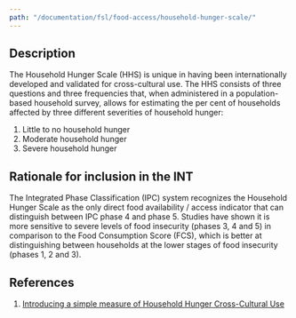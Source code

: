 ```yaml
---
path: "/documentation/fsl/food-access/household-hunger-scale/"
---
```


## Description

The Household Hunger Scale (HHS) is unique in having been internationally developed and validated for cross-cultural use. The HHS consists of three questions and three frequencies that, when administered in a population-based household survey, allows for estimating the per cent of households affected by three different severities of household hunger:

1. Little to no household hunger
2. Moderate household hunger
3. Severe household hunger

## Rationale for inclusion in the INT

The Integrated Phase Classification (IPC) system recognizes the Household Hunger Scale as the only direct food availability / access indicator that can distinguish between IPC phase 4 and phase 5. Studies have shown it is more sensitive to severe levels of food insecurity (phases 3, 4 and 5) in comparison to the Food Consumption Score (FCS), which is better at distinguishing between households at the lower stages of food insecurity (phases 1, 2 and 3).

## References

1. [Introducing a simple measure of Household Hunger Cross-Cultural Use](http://www.fao.org/fileadmin/user_upload/wa_workshop/docs/HH_Hunger_Scale.pdf)